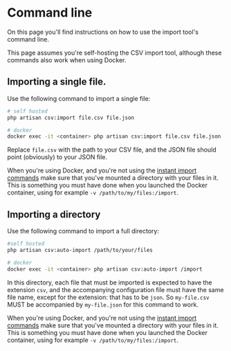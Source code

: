 # Command line

On this page you'll find instructions on how to use the import tool's command line.

This page assumes you're self-hosting the CSV import tool, although these commands also work when using Docker.

## Importing a single file.

Use the following command to import a single file:

```bash
# self hosted
php artisan csv:import file.csv file.json

# docker
docker exec -it <container> php artisan csv:import file.csv file.json
```

Replace `file.csv` with the path to your CSV file, and the JSON file should point (obviously) to your JSON file.

When you're using Docker, and you're not using the [instant import commands](https://firefly-iii.gitbook.io/firefly-iii-csv-importer/installing-and-running/docker) make sure that you've mounted a directory with your files in it. This is something you must have done when you launched the Docker container, using for example `-v /path/to/my/files:/import`.

## Importing a directory

Use the following command to import a full directory:

```bash
#self hosted
php artisan csv:auto-import /path/to/your/files

# docker
docker exec -it <container> php artisan csv:auto-import /import
```

In this directory, each file that must be imported is expected to have the extension `csv`, and the accompanying configuration file must have the same file name, except for the extension: that has to be `json`. So `my-file.csv` MUST be accompanied by `my-file.json` for this command to work.

When you're using Docker, and you're not using the [instant import commands](https://firefly-iii.gitbook.io/firefly-iii-csv-importer/installing-and-running/docker) make sure that you've mounted a directory with your files in it. This is something you must have done when you launched the Docker container, using for example `-v /path/to/my/files:/import`.